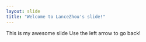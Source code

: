 ```yaml
---
layout: slide
title: "Welcome to LanceZhou's slide!"
---
```

This is my awesome slide
Use the left arrow to go back!
